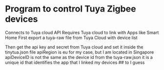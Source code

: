# Program to control Tuya Zigbee devices
Connects to Tuya cloud API
Requires Tuya cloud to link with Apps like Smart Home
First export a tuya-raw file from Tuya Cloud with 
device list

Then get the api key and secret from Tuya cloud
and set it inside the tinytua.json file
apiRegion is eu for my case, but I am located in Singapore
apiDeviceID is not the same as the device id from the tuya-raw.json
it is a unique id that identifies the app that I linked my devices ## to I guess

<!-- tinytuya.json
{
    "apiKey": "xxx",
    "apiSecret": "xx",
    "apiRegion": "eu",
    "apiDeviceID": "xx"
} -->
